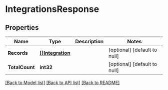 # IntegrationsResponse

## Properties
Name | Type | Description | Notes
------------ | ------------- | ------------- | -------------
**Records** | [**[]Integration**](Integration.md) |  | [optional] [default to null]
**TotalCount** | **int32** |  | [optional] [default to null]

[[Back to Model list]](../README.md#documentation-for-models) [[Back to API list]](../README.md#documentation-for-api-endpoints) [[Back to README]](../README.md)

